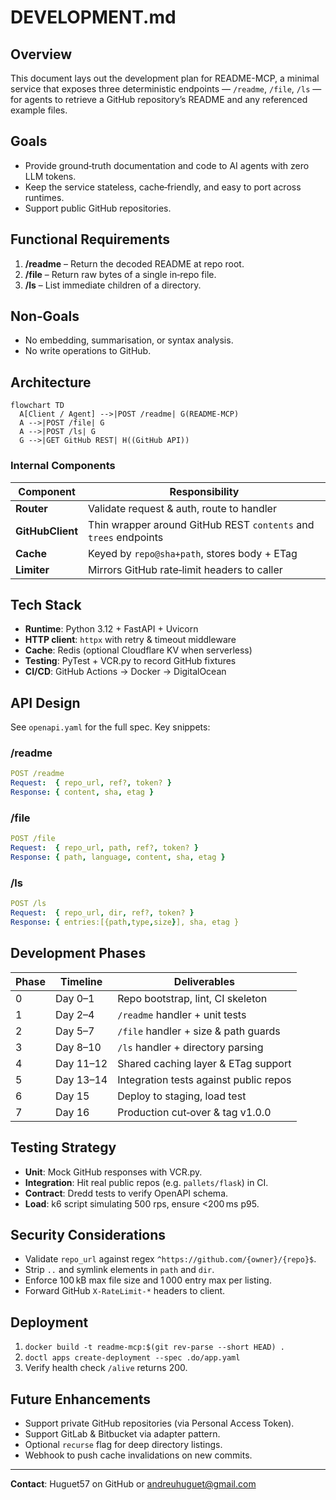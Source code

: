 # DEVELOPMENT.md

## Overview

This document lays out the development plan for README-MCP, a minimal service that exposes three deterministic endpoints — `/readme`, `/file`, `/ls` — for agents to retrieve a GitHub repository’s README and any referenced example files.

## Goals

* Provide ground‑truth documentation and code to AI agents with zero LLM tokens.
* Keep the service stateless, cache‑friendly, and easy to port across runtimes.
* Support public GitHub repositories.

## Functional Requirements

1. **/readme** – Return the decoded README at repo root.
2. **/file** – Return raw bytes of a single in‑repo file.
3. **/ls** – List immediate children of a directory.

## Non‑Goals

* No embedding, summarisation, or syntax analysis.
* No write operations to GitHub.

## Architecture

```mermaid
flowchart TD
  A[Client / Agent] -->|POST /readme| G(README-MCP)
  A -->|POST /file| G
  A -->|POST /ls| G
  G -->|GET GitHub REST| H((GitHub API))
```

### Internal Components

| Component        | Responsibility                                                   |
| ---------------- | ---------------------------------------------------------------- |
| **Router**       | Validate request & auth, route to handler                        |
| **GitHubClient** | Thin wrapper around GitHub REST `contents` and `trees` endpoints |
| **Cache**        | Keyed by `repo@sha+path`, stores body + ETag                     |
| **Limiter**      | Mirrors GitHub rate‑limit headers to caller                      |

## Tech Stack

* **Runtime**: Python 3.12 + FastAPI + Uvicorn
* **HTTP client**: `httpx` with retry & timeout middleware
* **Cache**: Redis (optional Cloudflare KV when serverless)
* **Testing**: PyTest + VCR.py to record GitHub fixtures
* **CI/CD**: GitHub Actions → Docker → DigitalOcean

## API Design

See `openapi.yaml` for the full spec. Key snippets:

### /readme

```yaml
POST /readme
Request:  { repo_url, ref?, token? }
Response: { content, sha, etag }
```

### /file

```yaml
POST /file
Request:  { repo_url, path, ref?, token? }
Response: { path, language, content, sha, etag }
```

### /ls

```yaml
POST /ls
Request:  { repo_url, dir, ref?, token? }
Response: { entries:[{path,type,size}], sha, etag }
```

## Development Phases

| Phase | Timeline  | Deliverables                                     |
| ----- | --------- | ------------------------------------------------ |
| 0     | Day 0–1   | Repo bootstrap, lint, CI skeleton                |
| 1     | Day 2–4   | `/readme` handler + unit tests                   |
| 2     | Day 5–7   | `/file` handler + size & path guards             |
| 3     | Day 8–10  | `/ls` handler + directory parsing                |
| 4     | Day 11–12 | Shared caching layer & ETag support              |
| 5     | Day 13–14 | Integration tests against public repos           |
| 6     | Day 15    | Deploy to staging, load test                     |
| 7     | Day 16    | Production cut‑over & tag v1.0.0                 |

## Testing Strategy

* **Unit**: Mock GitHub responses with VCR.py.
* **Integration**: Hit real public repos (e.g. `pallets/flask`) in CI.
* **Contract**: Dredd tests to verify OpenAPI schema.
* **Load**: k6 script simulating 500 rps, ensure <200 ms p95.

## Security Considerations

* Validate `repo_url` against regex `^https://github.com/{owner}/{repo}$`.
* Strip `..` and symlink elements in `path` and `dir`.
* Enforce 100 kB max file size and 1 000 entry max per listing.
* Forward GitHub `X-RateLimit-*` headers to client.

## Deployment

1. `docker build -t readme-mcp:$(git rev-parse --short HEAD) .`
2. `doctl apps create-deployment --spec .do/app.yaml`
3. Verify health check `/alive` returns 200.

## Future Enhancements

* Support private GitHub repositories (via Personal Access Token).
* Support GitLab & Bitbucket via adapter pattern.
* Optional `recurse` flag for deep directory listings.
* Webhook to push cache invalidations on new commits.

---

**Contact**: Huguet57 on GitHub or andreuhuguet@gmail.com

